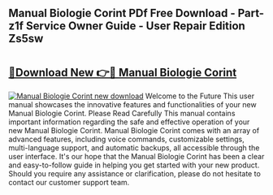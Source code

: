 ## Manual Biologie Corint PDf Free Download - Part-z1f Service Owner Guide - User Repair Edition Zs5sw

# <h2><a href="http://bc61251.oget.top/?id=Manual+Biologie+Corint">🔗Download New 👉🔴 Manual Biologie Corint</a></h2>

[![Manual Biologie Corint new download](https://i.imgur.com/5g1atiW.png)](http://bc61251.oget.top/?id=Manual+Biologie+Corint)
Welcome to the Future This user manual showcases the innovative features and functionalities of your new Manual Biologie Corint. Please Read Carefully This manual contains important information regarding the safe and effective operation of your new Manual Biologie Corint. Manual Biologie Corint comes with an array of advanced features, including voice commands, customizable settings, multi-language support, and automatic backups, all accessible through the user interface. It's our hope that the Manual Biologie Corint has been a clear and easy-to-follow guide in helping you get started with your new product. Should you require any assistance or clarification, please do not hesitate to contact our customer support team.
